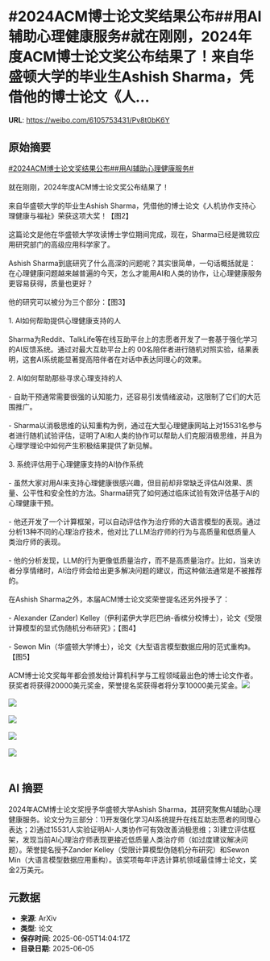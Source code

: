 # #2024ACM博士论文奖结果公布##用AI辅助心理健康服务#就在刚刚，2024年度ACM博士论文奖公布结果了！来自华盛顿大学的毕业生Ashish Sharma，凭借他的博士论文《人...

**URL**: https://weibo.com/6105753431/Pv8t0bK6Y

## 原始摘要

<a href="https://m.weibo.cn/search?containerid=231522type%3D1%26t%3D10%26q%3D%232024ACM%E5%8D%9A%E5%A3%AB%E8%AE%BA%E6%96%87%E5%A5%96%E7%BB%93%E6%9E%9C%E5%85%AC%E5%B8%83%23&amp;extparam=%232024ACM%E5%8D%9A%E5%A3%AB%E8%AE%BA%E6%96%87%E5%A5%96%E7%BB%93%E6%9E%9C%E5%85%AC%E5%B8%83%23" data-hide=""><span class="surl-text">#2024ACM博士论文奖结果公布#</span></a><a href="https://m.weibo.cn/search?containerid=231522type%3D1%26t%3D10%26q%3D%23%E7%94%A8AI%E8%BE%85%E5%8A%A9%E5%BF%83%E7%90%86%E5%81%A5%E5%BA%B7%E6%9C%8D%E5%8A%A1%23&amp;extparam=%23%E7%94%A8AI%E8%BE%85%E5%8A%A9%E5%BF%83%E7%90%86%E5%81%A5%E5%BA%B7%E6%9C%8D%E5%8A%A1%23" data-hide=""><span class="surl-text">#用AI辅助心理健康服务#</span></a><br><br>就在刚刚，2024年度ACM博士论文奖公布结果了！<br><br>来自华盛顿大学的毕业生Ashish Sharma，凭借他的博士论文《人机协作支持心理健康与福祉》荣获这项大奖！【图2】<br><br>这篇论文是他在华盛顿大学攻读博士学位期间完成，现在，Sharma已经是微软应用研究部门的高级应用科学家了。<br><br>Ashish Sharma到底研究了什么高深的问题呢？其实很简单，一句话概括就是：在心理健康问题越来越普遍的今天，怎么才能用AI和人类的协作，让心理健康服务更容易获得，质量也更好？<br><br>他的研究可以被分为三个部分：【图3】<br><br>1. AI如何帮助提供心理健康支持的人<br><br>Sharma为Reddit、TalkLife等在线互助平台上的志愿者开发了一套基于强化学习的AI反馈系统。通过对最大互助平台上的 00名陪伴者进行随机对照实验，结果表明，这套AI系统能显著提高陪伴者在对话中表达同理心的效果。<br><br>2. AI如何帮助那些寻求心理支持的人<br><br>- 自助干预通常需要很强的认知能力，还容易引发情绪波动，这限制了它们的大范围推广。<br><br>- Sharma以消极思维的认知重构为例，通过在大型心理健康网站上对15531名参与者进行随机试验评估，证明了AI和人类的协作可以帮助人们克服消极思维，并且为心理学理论中如何产生积极结果提供了新见解。<br><br>3. 系统评估用于心理健康支持的AI协作系统<br><br>- 虽然大家对用AI来支持心理健康很感兴趣，但目前却非常缺乏评估AI效果、质量、公平性和安全性的方法。Sharma研究了如何通过临床试验有效评估基于AI的心理健康干预。<br><br>- 他还开发了一个计算框架，可以自动评估作为治疗师的大语言模型的表现。通过分析13种不同的心理治疗技术，他对比了LLM治疗师的行为与高质量和低质量人类治疗师的表现。<br><br>- 他的分析发现，LLM的行为更像低质量治疗，而不是高质量治疗。比如，当来访者分享情绪时，AI治疗师会给出更多解决问题的建议，而这种做法通常是不被推荐的。<br><br>在Ashish Sharma之外，本届ACM博士论文奖荣誉提名还另外授予了：<br><br>- Alexander (Zander) Kelley（伊利诺伊大学厄巴纳-香槟分校博士），论文《受限计算模型的显式伪随机分布研究》；【图4】<br><br>- Sewon Min（华盛顿大学博士），论文《大型语言模型数据应用的范式重构》。【图5】<br><br>ACM博士论文奖每年都会颁发给计算机科学与工程领域最出色的博士论文作者。获奖者将获得20000美元奖金，荣誉提名奖获得者将分享10000美元奖金。<img style="" src="https://tvax2.sinaimg.cn/large/006Fd7o3gy1i24ii9kuqnj30l80byafp.jpg" referrerpolicy="no-referrer"><br><br><img style="" src="https://tvax2.sinaimg.cn/large/006Fd7o3gy1i24iiilubjj31241eawjm.jpg" referrerpolicy="no-referrer"><br><br><img style="" src="https://tvax2.sinaimg.cn/large/006Fd7o3gy1i24iipnl4aj31441agaoj.jpg" referrerpolicy="no-referrer"><br><br><img style="" src="https://tvax1.sinaimg.cn/large/006Fd7o3gy1i24iitoe8lj316u1hkagb.jpg" referrerpolicy="no-referrer"><br><br><img style="" src="https://tvax3.sinaimg.cn/large/006Fd7o3gy1i24infrhfqj313i1d878m.jpg" referrerpolicy="no-referrer"><br><br>

## AI 摘要

2024年ACM博士论文奖授予华盛顿大学Ashish Sharma，其研究聚焦AI辅助心理健康服务。论文分为三部分：1)开发强化学习AI系统提升在线互助志愿者的同理心表达；2)通过15531人实验证明AI-人类协作可有效改善消极思维；3)建立评估框架，发现当前AI心理治疗师表现更接近低质量人类治疗师（如过度建议解决问题）。荣誉提名授予Zander Kelley（受限计算模型伪随机分布研究）和Sewon Min（大语言模型数据应用重构）。该奖项每年评选计算机领域最佳博士论文，奖金2万美元。

## 元数据

- **来源**: ArXiv
- **类型**: 论文
- **保存时间**: 2025-06-05T14:04:17Z
- **目录日期**: 2025-06-05
